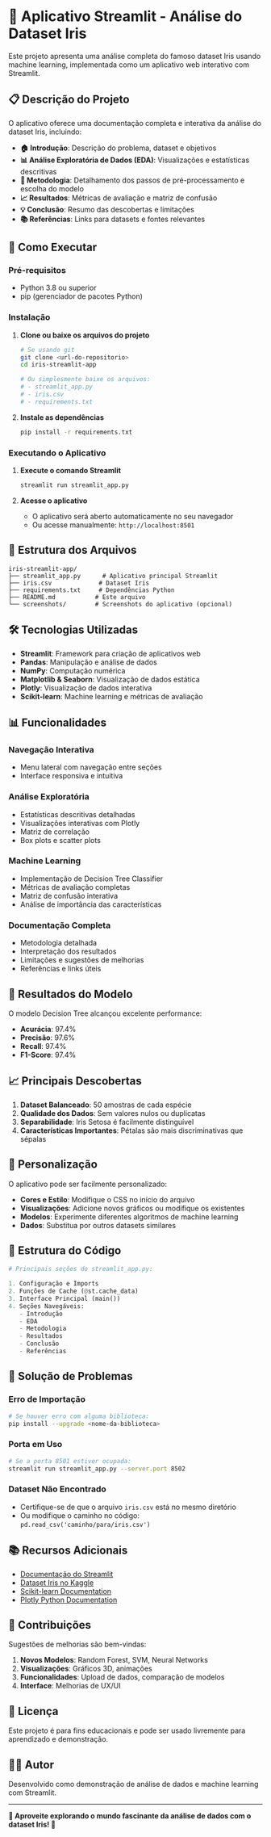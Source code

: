 # 🌸 Aplicativo Streamlit - Análise do Dataset Iris

Este projeto apresenta uma análise completa do famoso dataset Iris usando machine learning, implementada como um aplicativo web interativo com Streamlit.

## 📋 Descrição do Projeto

O aplicativo oferece uma documentação completa e interativa da análise do dataset Iris, incluindo:

- **🏠 Introdução**: Descrição do problema, dataset e objetivos
- **📊 Análise Exploratória de Dados (EDA)**: Visualizações e estatísticas descritivas
- **🔧 Metodologia**: Detalhamento dos passos de pré-processamento e escolha do modelo
- **📈 Resultados**: Métricas de avaliação e matriz de confusão
- **💡 Conclusão**: Resumo das descobertas e limitações
- **📚 Referências**: Links para datasets e fontes relevantes

## 🚀 Como Executar

### Pré-requisitos

- Python 3.8 ou superior
- pip (gerenciador de pacotes Python)

### Instalação

1. **Clone ou baixe os arquivos do projeto**
   ```bash
   # Se usando git
   git clone <url-do-repositorio>
   cd iris-streamlit-app
   
   # Ou simplesmente baixe os arquivos:
   # - streamlit_app.py
   # - iris.csv
   # - requirements.txt
   ```

2. **Instale as dependências**
   ```bash
   pip install -r requirements.txt
   ```

### Executando o Aplicativo

1. **Execute o comando Streamlit**
   ```bash
   streamlit run streamlit_app.py
   ```

2. **Acesse o aplicativo**
   - O aplicativo será aberto automaticamente no seu navegador
   - Ou acesse manualmente: `http://localhost:8501`

## 📁 Estrutura dos Arquivos

```
iris-streamlit-app/
├── streamlit_app.py      # Aplicativo principal Streamlit
├── iris.csv             # Dataset Iris
├── requirements.txt     # Dependências Python
├── README.md           # Este arquivo
└── screenshots/        # Screenshots do aplicativo (opcional)
```

## 🛠️ Tecnologias Utilizadas

- **Streamlit**: Framework para criação de aplicativos web
- **Pandas**: Manipulação e análise de dados
- **NumPy**: Computação numérica
- **Matplotlib & Seaborn**: Visualização de dados estática
- **Plotly**: Visualização de dados interativa
- **Scikit-learn**: Machine learning e métricas de avaliação

## 📊 Funcionalidades

### Navegação Interativa
- Menu lateral com navegação entre seções
- Interface responsiva e intuitiva

### Análise Exploratória
- Estatísticas descritivas detalhadas
- Visualizações interativas com Plotly
- Matriz de correlação
- Box plots e scatter plots

### Machine Learning
- Implementação de Decision Tree Classifier
- Métricas de avaliação completas
- Matriz de confusão interativa
- Análise de importância das características

### Documentação Completa
- Metodologia detalhada
- Interpretação dos resultados
- Limitações e sugestões de melhorias
- Referências e links úteis

## 🎯 Resultados do Modelo

O modelo Decision Tree alcançou excelente performance:

- **Acurácia**: 97.4%
- **Precisão**: 97.6%
- **Recall**: 97.4%
- **F1-Score**: 97.4%

## 📈 Principais Descobertas

1. **Dataset Balanceado**: 50 amostras de cada espécie
2. **Qualidade dos Dados**: Sem valores nulos ou duplicatas
3. **Separabilidade**: Iris Setosa é facilmente distinguível
4. **Características Importantes**: Pétalas são mais discriminativas que sépalas

## 🔧 Personalização

O aplicativo pode ser facilmente personalizado:

- **Cores e Estilo**: Modifique o CSS no início do arquivo
- **Visualizações**: Adicione novos gráficos ou modifique os existentes
- **Modelos**: Experimente diferentes algoritmos de machine learning
- **Dados**: Substitua por outros datasets similares

## 📝 Estrutura do Código

```python
# Principais seções do streamlit_app.py:

1. Configuração e Imports
2. Funções de Cache (@st.cache_data)
3. Interface Principal (main())
4. Seções Navegáveis:
   - Introdução
   - EDA
   - Metodologia
   - Resultados
   - Conclusão
   - Referências
```

## 🐛 Solução de Problemas

### Erro de Importação
```bash
# Se houver erro com alguma biblioteca:
pip install --upgrade <nome-da-biblioteca>
```

### Porta em Uso
```bash
# Se a porta 8501 estiver ocupada:
streamlit run streamlit_app.py --server.port 8502
```

### Dataset Não Encontrado
- Certifique-se de que o arquivo `iris.csv` está no mesmo diretório
- Ou modifique o caminho no código: `pd.read_csv('caminho/para/iris.csv')`

## 📚 Recursos Adicionais

- [Documentação do Streamlit](https://docs.streamlit.io/)
- [Dataset Iris no Kaggle](https://www.kaggle.com/datasets/uciml/iris)
- [Scikit-learn Documentation](https://scikit-learn.org/stable/)
- [Plotly Python Documentation](https://plotly.com/python/)

## 🤝 Contribuições

Sugestões de melhorias são bem-vindas:

1. **Novos Modelos**: Random Forest, SVM, Neural Networks
2. **Visualizações**: Gráficos 3D, animações
3. **Funcionalidades**: Upload de dados, comparação de modelos
4. **Interface**: Melhorias de UX/UI

## 📄 Licença

Este projeto é para fins educacionais e pode ser usado livremente para aprendizado e demonstração.

## 👨‍💻 Autor

Desenvolvido como demonstração de análise de dados e machine learning com Streamlit.

---

**🌸 Aproveite explorando o mundo fascinante da análise de dados com o dataset Iris! 🌸**

